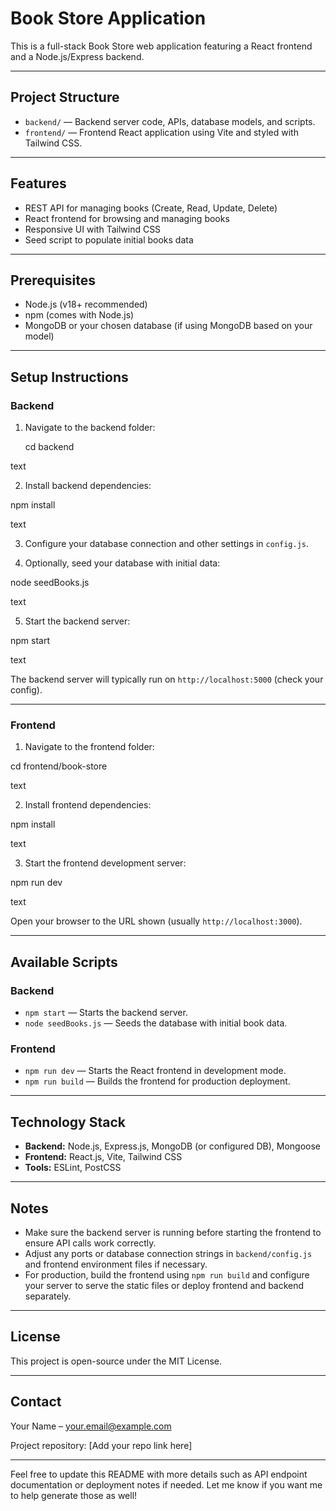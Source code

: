 # Book Store Application

This is a full-stack Book Store web application featuring a React frontend and a Node.js/Express backend.

---

## Project Structure

- `backend/` — Backend server code, APIs, database models, and scripts.
- `frontend/` — Frontend React application using Vite and styled with Tailwind CSS.

---

## Features

- REST API for managing books (Create, Read, Update, Delete)
- React frontend for browsing and managing books
- Responsive UI with Tailwind CSS
- Seed script to populate initial books data

---

## Prerequisites

- Node.js (v18+ recommended)
- npm (comes with Node.js)
- MongoDB or your chosen database (if using MongoDB based on your model)

---

## Setup Instructions

### Backend

1. Navigate to the backend folder:

   cd backend

text

2. Install backend dependencies:

npm install

text

3. Configure your database connection and other settings in `config.js`.

4. Optionally, seed your database with initial data:

node seedBooks.js

text

5. Start the backend server:

npm start

text

The backend server will typically run on `http://localhost:5000` (check your config).

---

### Frontend

1. Navigate to the frontend folder:

cd frontend/book-store

text

2. Install frontend dependencies:

npm install

text

3. Start the frontend development server:

npm run dev

text

Open your browser to the URL shown (usually `http://localhost:3000`).

---

## Available Scripts

### Backend

- `npm start` — Starts the backend server.
- `node seedBooks.js` — Seeds the database with initial book data.

### Frontend

- `npm run dev` — Starts the React frontend in development mode.
- `npm run build` — Builds the frontend for production deployment.

---

## Technology Stack

- **Backend:** Node.js, Express.js, MongoDB (or configured DB), Mongoose
- **Frontend:** React.js, Vite, Tailwind CSS
- **Tools:** ESLint, PostCSS

---

## Notes

- Make sure the backend server is running before starting the frontend to ensure API calls work correctly.
- Adjust any ports or database connection strings in `backend/config.js` and frontend environment files if necessary.
- For production, build the frontend using `npm run build` and configure your server to serve the static files or deploy frontend and backend separately.

---

## License

This project is open-source under the MIT License.

---

## Contact

Your Name – your.email@example.com

Project repository: [Add your repo link here]

---

Feel free to update this README with more details such as API endpoint documentation or deployment notes if needed. Let me know if you want me to help generate those as well!

